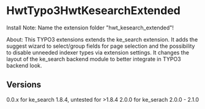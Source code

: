 # HwtTypo3HwtKesearchExtended
Install Note: Name the extension folder "hwt_kesearch_extended"!

About: This TYPO3 extensions extends the ke_search extension. It adds the suggest wizard to select/group fields for page selection and the possibility to disable unneeded indexer types via extension settings. It changes the layout of the ke_search backend module to better integrate in TYPO3 backend look.

## Versions
0.0.x for ke_search 1.8.4, untested for >1.8.4
2.0.0 for ke_serach 2.0.0 - 2.1.0